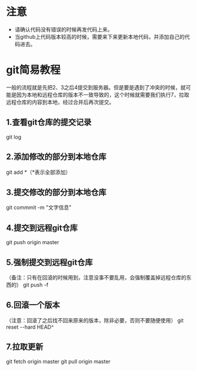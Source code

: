 # 注意

 - 请确认代码没有错误的时候再发代码上来。
 - 当github上代码版本较高的时候，需要来下来更新本地代码，并添加自己的代码进去。

# git简易教程

一般的流程就是先把2、3之后4提交到服务器。但是要是遇到了冲突的时候，就可能是因为本地和远程仓库的版本不一致导致的，这个时候就需要我们执行7，拉取远程仓库的内容到本地，经过合并后再次提交。

## 1.查看git仓库的提交记录
git log

## 2.添加修改的部分到本地仓库
git add *（*表示全部添加）

## 3.提交修改的部分到本地仓库
git commmit -m "文字信息"

## 4.提交到远程git仓库
git push origin master

## 5.强制提交到远程git仓库
（备注：只有在回滾的时候用到，注意没事不要乱用，会强制覆盖掉远程仓库的东西的）
git push -f

## 6.回滾一个版本
（注意：回滾了之后找不回来原来的版本，除非必要，否则不要随便使用）
git reset --hard HEAD^

## 7.拉取更新
git fetch origin master
git pull origin master
